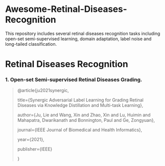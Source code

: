 # Awesome-Retinal-Diseases-Recognition
This repository includes several retinal diseases recognition tasks including open-set semi-supervised learning, domain adaptation, label noise and long-tailed classification.

# Retinal Diseases Recognition
### 1. Open-set Semi-supervised Retinal Diseases Grading.

>@article{ju2021synergic,
>
>  title={Synergic Adversarial Label Learning for Grading Retinal Diseases via Knowledge Distillation and Multi-task Learning},
>  
>  author={Ju, Lie and Wang, Xin and Zhao, Xin and Lu, Huimin and Mahapatra, Dwarikanath and Bonnington, Paul and Ge, Zongyuan},
>  
>  journal={IEEE Journal of Biomedical and Health Informatics},
>  
>  year={2021},
>  
>  publisher={IEEE}
>  
>}
